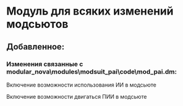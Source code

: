 # Модуль для всяких изменений модсьютов
## Добавленное:

### Изменения связанные с modular_nova\modules\modsuit_pai\code\mod_pai.dm:

Включение возможности использования ИИ в модсьюте

Включение возможности двигаться ПИИ в модсьюте
